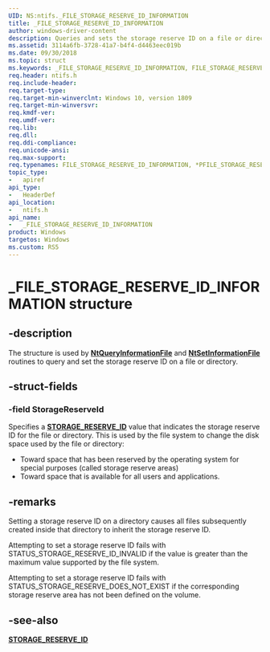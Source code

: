 ```yaml
---
UID: NS:ntifs._FILE_STORAGE_RESERVE_ID_INFORMATION
title: _FILE_STORAGE_RESERVE_ID_INFORMATION
author: windows-driver-content
description: Queries and sets the storage reserve ID on a file or directory.
ms.assetid: 3114a6fb-3728-41a7-b4f4-d4463eec019b
ms.date: 09/30/2018
ms.topic: struct
ms.keywords: _FILE_STORAGE_RESERVE_ID_INFORMATION, FILE_STORAGE_RESERVE_ID_INFORMATION, *PFILE_STORAGE_RESERVE_ID_INFORMATION, 
req.header: ntifs.h
req.include-header:
req.target-type:
req.target-min-winverclnt: Windows 10, version 1809
req.target-min-winversvr:
req.kmdf-ver:
req.umdf-ver:
req.lib:
req.dll:
req.ddi-compliance:
req.unicode-ansi:
req.max-support:
req.typenames: FILE_STORAGE_RESERVE_ID_INFORMATION, *PFILE_STORAGE_RESERVE_ID_INFORMATION
topic_type: 
-	apiref
api_type: 
-	HeaderDef
api_location: 
-	ntifs.h
api_name: 
-	_FILE_STORAGE_RESERVE_ID_INFORMATION
product: Windows
targetos: Windows
ms.custom: RS5
---
```


# _FILE_STORAGE_RESERVE_ID_INFORMATION structure

## -description
The structure is used by [**NtQueryInformationFile**](https://docs.microsoft.com/windows-hardware/drivers/ddi/content/ntifs/nf-ntifs-ntqueryinformationfile) and [**NtSetInformationFile**](https://docs.microsoft.com/windows-hardware/drivers/ddi/content/ntifs/nf-ntifs-ntsetinformationfile) routines to query and set the storage reserve ID on a file or directory.

## -struct-fields

### -field StorageReserveId
Specifies a [**STORAGE_RESERVE_ID**](ne-ntifs-_storage_reserve_id.md) value that indicates the storage reserve ID for the file or directory. This is used by the file system to change the disk space used by the file or directory:
- Toward space that has been reserved by the operating system for special purposes (called storage reserve areas)
- Toward space that is available for all users and applications.

## -remarks
Setting a storage reserve ID on a directory causes all files subsequently created inside that directory to inherit the storage reserve ID.

Attempting to set a storage reserve ID fails with STATUS_STORAGE_RESERVE_ID_INVALID if the value is greater than the maximum value supported by the file system.

Attempting to set a storage reserve ID fails with STATUS_STORAGE_RESERVE_DOES_NOT_EXIST if the corresponding storage reserve area has not been defined on the volume.

## -see-also

[**STORAGE_RESERVE_ID**](ne-ntifs-_storage_reserve_id.md)
